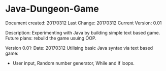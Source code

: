 # Java-Dungeon-Game

Document created: 20170312 Last Change: 20170312 Current Version: 0.01

Description: Experimenting with Java by building simple text based game.
Future plans: rebuild the game usuing OOP.

Version 0.01: Date: 20170312 Utilising basic Java syntax via text based game:

   * User input, Random number generator, While and if loops.

